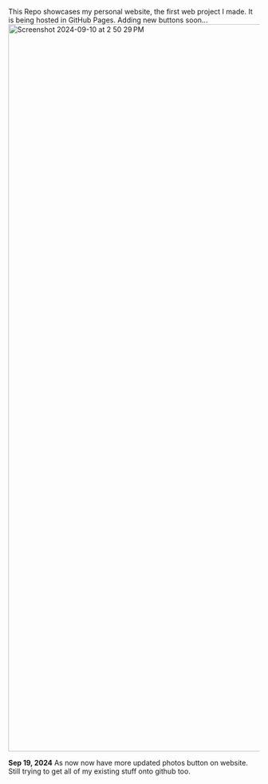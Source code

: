 This Repo showcases my personal website, the first web project I made. It is being hosted in GitHub Pages. Adding new buttons soon... 
<img width="1456" alt="Screenshot 2024-09-10 at 2 50 29 PM" src="https://github.com/user-attachments/assets/14029ba4-cb58-4ea5-82bf-b9a1c3043f0d">


**Sep 19, 2024**
As now now have more updated photos button on website. Still trying to get all of my existing stuff onto github too. 
